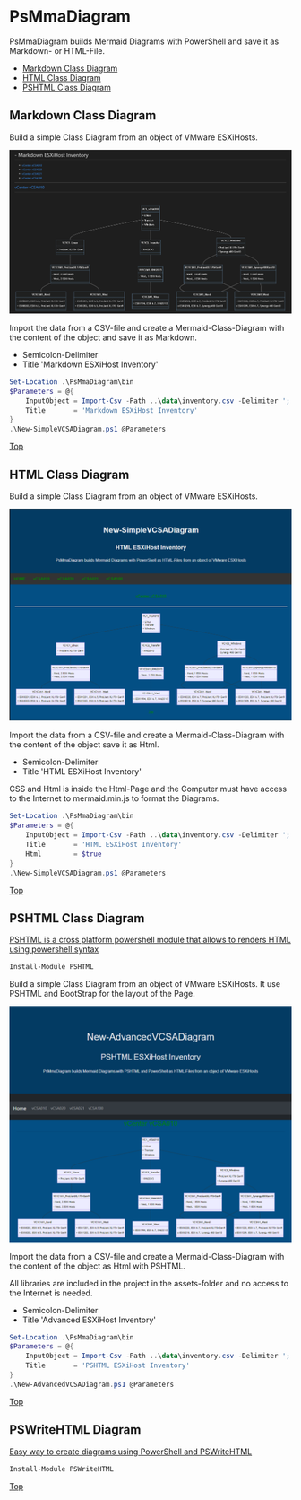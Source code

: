 # PsMmaDiagram

PsMmaDiagram builds Mermaid Diagrams with PowerShell and save it as Markdown- or HTML-File.

 - [Markdown Class Diagram](#markdown-class-diagram)
 - [HTML Class Diagram](#html-class-diagram)
 - [PSHTML Class Diagram](#pshtml-class-diagram)

## Markdown Class Diagram

Build a simple Class Diagram from an object of VMware ESXiHosts.

![New-SimpleVCSADiagram](./img/PsMmDiagram-md.png)

Import the data from a CSV-file and create a Mermaid-Class-Diagram with the content of the object and save it as Markdown.

- Semicolon-Delimiter
- Title 'Markdown ESXiHost Inventory'

````PowerShell
Set-Location .\PsMmaDiagram\bin
$Parameters = @{
    InputObject = Import-Csv -Path ..\data\inventory.csv -Delimiter ';'
    Title       = 'Markdown ESXiHost Inventory'
}
.\New-SimpleVCSADiagram.ps1 @Parameters
````

[Top](#)

## HTML Class Diagram

Build a simple Class Diagram from an object of VMware ESXiHosts.

![New-SimpleVCSADiagram](./img/PsMmDiagram-html.png)

Import the data from a CSV-file and create a Mermaid-Class-Diagram with the content of the object save it as Html.

- Semicolon-Delimiter
- Title 'HTML ESXiHost Inventory'

CSS and Html is inside the Html-Page and the Computer must have access to the Internet to mermaid.min.js to format the Diagrams.

````PowerShell
Set-Location .\PsMmaDiagram\bin
$Parameters = @{
    InputObject = Import-Csv -Path ..\data\inventory.csv -Delimiter ';'
    Title       = 'HTML ESXiHost Inventory'
    Html        = $true
}
.\New-SimpleVCSADiagram.ps1 @Parameters 
````

[Top](#)

## PSHTML Class Diagram

[PSHTML is a cross platform powershell module that allows to renders HTML using powershell syntax](https://pshtml.readthedocs.io/en/latest/)

````PowerShell
Install-Module PSHTML
````

Build a simple Class Diagram from an object of VMware ESXiHosts. It use PSHTML and BootStrap for the layout of the Page.

![New-AdvancedVCSADiagram](./img/AdvPsMmDiagram-html.png)

Import the data from a CSV-file and create a Mermaid-Class-Diagram with the content of the object as Html with PSHTML.

All libraries are included in the project in the assets-folder and no access to the Internet is needed.

- Semicolon-Delimiter
- Title 'Advanced ESXiHost Inventory'

````PowerShell
Set-Location .\PsMmaDiagram\bin
$Parameters = @{
    InputObject = Import-Csv -Path ..\data\inventory.csv -Delimiter ';'
    Title       = 'PSHTML ESXiHost Inventory'
}
.\New-AdvancedVCSADiagram.ps1 @Parameters 
````

[Top](#)


## PSWriteHTML Diagram

[Easy way to create diagrams using PowerShell and PSWriteHTML](https://evotec.xyz/easy-way-to-create-diagrams-using-powershell-and-pswritehtml/)

````PowerShell
Install-Module PSWriteHTML
````

[Top](#)
